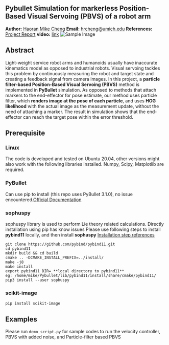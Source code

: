## Pybullet Simulation for markerless Position-Based Visual Servoing (PBVS) of a robot arm
**Author:** [Haoran Mike Cheng](https://www.linkedin.com/in/hrcheng/)
**Email:** hrcheng@umich.edu
**References:** [Project Report](https://drive.google.com/file/d/1RTxMGtyoRdckZbu1weEqGqMV1YU7K-99/view?usp=sharing)
**video:** [link](https://drive.google.com/file/d/1CJzujuzSmLbED6PKnHZAKvR8Pr7eE_Hm/view?usp=sharing)
![Sample Image](https://drive.google.com/uc?export=view&id=1SN8ObK_XjMm3gslmQTcdCA_5doAEI9a0)

## Abstract
Light-weight service robot arms and humanoids usually have inaccurate kinematics model as opposed to industrial robots. Visual servoing tackles this problem by continuously measuring the robot and target state and creating a feedback signal from camera images. In this project, a **particle filter-based Position-Based Visual Servoing (PBVS)** method is implemented in **PyBullet** simulation. As opposed to methods that attach markers to the end-effector for pose estimate, our method uses particle filter, which **renders image at the pose of each particle**, and uses **HOG likelihood** with the actual image as the measurement update, without the need of attaching a marker. The result in simulation shows that the end-effector can reach the target pose within the error threshold. 

## Prerequisite
### **Linux**
The code is developed and tested on Ubuntu 20.04, other versions might also work with the following libraries installed. Numpy, Scipy, Matplotlib are required.

### **PyBullet**
Can use pip to install (this repo uses PyBullet 3.1.0), no issue encountered.[Official Documentation](https://pybullet.org/wordpress/)
 
### **sophuspy**
sophuspy library is used to perform Lie theory related calculations. 
Directly installation using pip has know issues 
Please use following steps to install **pybind11** locally, and then install **sophuspy**
[Installation step references](https://github.com/craigstar/SophusPy/issues/3)
```
git clone https://github.com/pybind/pybind11.git
cd pybind11
mkdir build && cd build
cmake .. -DCMAKE_INSTALL_PREFIX=../install/
make -j8
make install
export pybind11_DIR= **local directory to pybind11**
eg: /home/mike/Pybullet/lib/pybind11/install/share/cmake/pybind11/
pip3 install --user sophuspy
```
### **scikit-image**
```
pip install scikit-image
```
## Examples 
Please run `demo_script.py` for sample codes to run the velocity controller, PBVS with added noise, and Particle-filter based PBVS

